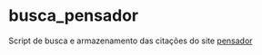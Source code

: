 # busca_pensador
Script de busca e armazenamento das citações do site [pensador](https://www.pensador.com)
